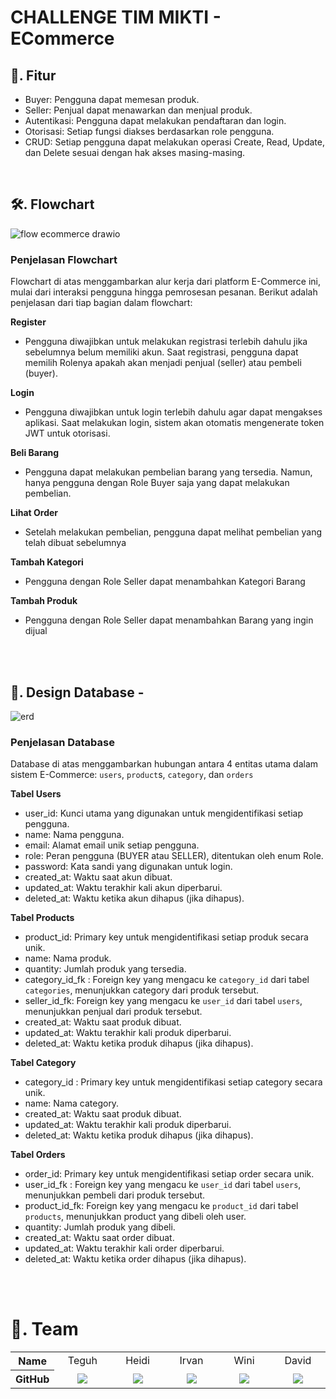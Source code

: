 # CHALLENGE TIM MIKTI - ECommerce

## 🎯. Fitur
- Buyer: Pengguna dapat memesan produk.
- Seller: Penjual dapat menawarkan dan menjual produk.
- Autentikasi: Pengguna dapat melakukan pendaftaran dan login.
- Otorisasi: Setiap fungsi diakses berdasarkan role pengguna.
- CRUD: Setiap pengguna dapat melakukan operasi Create, Read, Update, dan Delete sesuai dengan hak akses masing-masing.

<br/>

## 🛠️. Flowchart
![flow ecommerce drawio](https://github.com/KyunKyuu/ecommerce_api/assets/57865250/81574029-76cb-4440-ab61-b449aa870799)

### Penjelasan Flowchart
Flowchart di atas menggambarkan alur kerja dari platform E-Commerce ini, mulai dari interaksi pengguna hingga pemrosesan pesanan. Berikut adalah penjelasan dari tiap bagian dalam flowchart:

**Register**
- Pengguna diwajibkan untuk melakukan registrasi terlebih dahulu jika sebelumnya belum memiliki akun. Saat registrasi, pengguna dapat memilih Rolenya apakah akan menjadi penjual (seller) atau pembeli (buyer).

**Login**
- Pengguna diwajibkan untuk login terlebih dahulu agar dapat mengakses aplikasi. Saat melakukan login, sistem akan otomatis mengenerate token JWT untuk otorisasi.

**Beli Barang**
- Pengguna dapat melakukan pembelian barang yang tersedia. Namun, hanya pengguna dengan Role Buyer saja yang dapat melakukan pembelian.

**Lihat Order**
- Setelah melakukan pembelian, pengguna dapat melihat pembelian yang telah dibuat sebelumnya

**Tambah Kategori**
- Pengguna dengan Role Seller dapat menambahkan Kategori Barang

**Tambah Produk**
- Pengguna dengan Role Seller dapat menambahkan Barang yang ingin dijual

<br/> <br/>

## 💾. Design Database -
![erd](https://github.com/KyunKyuu/ecommerce_api/assets/57865250/4618dde0-1685-483d-901b-552216bb9817)

### Penjelasan Database
Database di atas menggambarkan hubungan antara 4 entitas utama dalam sistem E-Commerce: `users`, `product`s, `category`, dan `orders` 

**Tabel Users**
- user_id: Kunci utama yang digunakan untuk mengidentifikasi setiap pengguna.
- name: Nama pengguna.
- email: Alamat email unik setiap pengguna.
- role: Peran pengguna (BUYER atau SELLER), ditentukan oleh enum Role.
- password: Kata sandi yang digunakan untuk login.
- created_at: Waktu saat akun dibuat.
- updated_at: Waktu terakhir kali akun diperbarui.
- deleted_at: Waktu ketika akun dihapus (jika dihapus).

**Tabel Products**
- product_id: Primary key untuk mengidentifikasi setiap produk secara unik.
- name:  Nama produk.
- quantity: Jumlah produk yang tersedia.
- category_id_fk : Foreign key yang mengacu ke `category_id` dari tabel `categories`, menunjukkan category dari produk tersebut.
- seller_id_fk: Foreign key yang mengacu ke `user_id` dari tabel `users`, menunjukkan penjual dari produk tersebut.
- created_at: Waktu saat produk dibuat.
- updated_at: Waktu terakhir kali produk diperbarui.
- deleted_at: Waktu ketika produk dihapus (jika dihapus).

**Tabel Category**
- category_id : Primary key untuk mengidentifikasi setiap category secara unik.
- name:  Nama category.
- created_at: Waktu saat produk dibuat.
- updated_at: Waktu terakhir kali produk diperbarui.
- deleted_at: Waktu ketika produk dihapus (jika dihapus).

**Tabel Orders**
- order_id: Primary key untuk mengidentifikasi setiap order secara unik.
- user_id_fk : Foreign key yang mengacu ke `user_id` dari tabel `users`, menunjukkan pembeli dari produk tersebut.
- product_id_fk: Foreign key yang mengacu ke `product_id` dari tabel `products`, menunjukkan product yang dibeli oleh user.
- quantity: Jumlah produk yang dibeli.
- created_at: Waktu saat order dibuat.
- updated_at: Waktu terakhir kali order diperbarui.
- deleted_at: Waktu ketika order dihapus (jika dihapus).


<br/> <br/>
# 🤝. Team
<div align="center">
  <table width="100%">
    <thead></thead>
    <tbody>
      <tr>
        <th>Name</th>
        <td width="100" align="center">Teguh</td>
        <td width="100" align="center">Heidi</td>
        <td width="100" align="center">Irvan</td>
        <td width="100" align="center">Wini</td>
        <td width="100" align="center">David</td>
      </tr>
      <tr>
        <th>GitHub</th>
        <td width="100" align="center">
          <a href=" ">
            <img
              src="http://img.shields.io/badge/teguh-green?style=social&logo=github"
            />
          </a>
        </td>
        <td width="100" align="center">
          <a href=" ">
            <img
              src="http://img.shields.io/badge/heidi-green?style=social&logo=github"
            />
          </a>
        </td>
        <td width="100" align="center">
          <a href="">
            <img
              src="http://img.shields.io/badge/irvan-green?style=social&logo=github"
            />
          </a>
        </td>
        <td align="center">
          <a href=" ">
            <img
              src="http://img.shields.io/badge/wini-green?style=social&logo=github"
            />
          </a>
        </td>
         <td align="center">
          <a href=" ">
            <img
              src="http://img.shields.io/badge/david-green?style=social&logo=github"
            />
          </a>
        </td>
      </tr>
    </tbody>
  </table>
</div>


